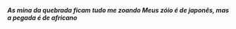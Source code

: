 <i><b><p>As mina da quebrada ficam tudo me zoando
Meus zóio é de japonês, mas a pegada é de africano</p></b></i> 

